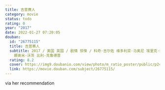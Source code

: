 ```yaml
---
title: 吉普赛人
category: movie
status: todo
rating: 0
year: "2017"
date: 2022-01-27 07:20:05
douban:
  id: "26775115"
  title: 吉普赛人
  subtitle: 2017 / 美国 英国 / 剧情 惊悚 / 科奇·吉尔佐 维多利亚·马奥尼 埃里克·萨哈罗夫 萨姆·泰勒·约翰逊 斯科特·怀南特 /
    娜奥米·沃茨 比利·克鲁德普
  rating: 8.2
  cover: https://img9.doubanio.com/view/photo/m_ratio_poster/public/p2459092884.jpg
  link: https://movie.douban.com/subject/26775115/
---
```


via her recommendation 